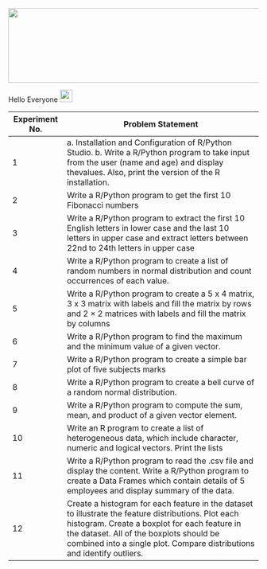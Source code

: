 <img src="https://media0.giphy.com/media/rGlAZysKBcjRCkAX7S/giphy.gif" width="850" height="150" class="center">

Hello Everyone <img src="https://raw.githubusercontent.com/nixin72/nixin72/master/wave.gif" width="25" height="25">

| Experiment No. | Problem Statement |
| --- | --- |
| 1 | a. Installation and Configuration of R/Python Studio. b. Write a R/Python program to take input from the user (name and age) and display thevalues. Also, print the version of the R installation.|
| 2 | Write a R/Python program to get the first 10 Fibonacci numbers |
| 3 | Write a R/Python program to extract the first 10 English letters in lower case and the last 10 letters in upper case and extract letters between 22nd to 24th letters in upper case |
| 4 | Write a R/Python program to create a list of random numbers in normal distribution and count occurrences of each value. |
| 5 | Write a R/Python program to create a 5 x 4 matrix, 3 x 3 matrix with labels and fill the matrix by rows and 2 × 2 matrices with labels and fill the matrix by columns |
| 6 | Write a R/Python program to find the maximum and the minimum value of a given vector. |
| 7 | Write a R/Python program to create a simple bar plot of five subjects marks |
| 8 | Write a R/Python program to create a bell curve of a random normal distribution. |
| 9 | Write a R/Python program to compute the sum, mean, and product of a given vector element. |
| 10 | Write an R program to create a list of heterogeneous data, which include character, numeric and logical vectors. Print the lists |
| 11 | Write a R/Python program to read the .csv file and display the content. Write a R/Python program to create a Data Frames which contain details of 5 employees and display summary of the data. |
| 12 | Create a histogram for each feature in the dataset to illustrate the feature distributions. Plot each histogram. Create a boxplot for each feature in the dataset. All of the boxplots should be combined into a single plot. Compare distributions and identify outliers. |